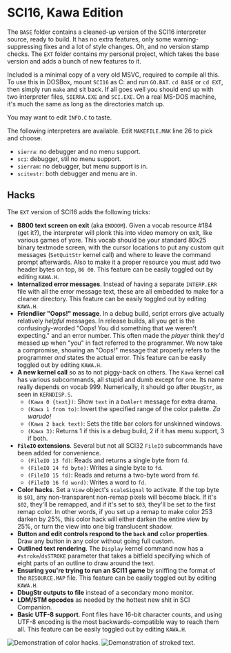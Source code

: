 # SCI16, Kawa Edition

The `BASE` folder contains a cleaned-up version of the SCI16 interpreter source, ready to build. It has no extra features, only some warning-suppressing fixes and a lot of style changes. Oh, and no version stamp checks.
The `EXT` folder contains my personal project, which takes the base version and adds a bunch of new features to it.

Included is a minimal copy of a very old MSVC, required to compile all this. To use this in DOSBox, mount `SCI16` as C: and run `GO.BAT`. `cd BASE` or `cd EXT`, then simply run `make` and sit back. If all goes well you should end up with two interpreter files, `SIERRA.EXE` and `SCI.EXE`. On a real MS-DOS machine, it's much the same as long as the directories match up.

You may want to edit `INFO.C` to taste.

The following interpreters are available. Edit `MAKEFILE.MAK` line 26 to pick and choose.

*  `sierra`: no debugger and no menu support.
*  `sci`: debugger, stil no menu support.
*  `sierram`: no debugger, but menu support is in.
*  `scitestr`: both debugger and menu are in.


## Hacks

The `EXT` version of SCI16 adds the following tricks:

*  **B800 text screen on exit** (aka `ENDOOM`). Given a vocab resource #184 (get it?), the interpreter will plonk this into video memory on exit, like various games of yore. This vocab should be your standard 80x25 binary textmode screen, with the cursor locations to put any custom quit messages (`SetQuitStr` kernel call) and where to leave the command prompt afterwards. Also to make it a proper resource you must add two header bytes on top, `86 00`. This feature can be easily toggled out by editing `KAWA.H`.
*  **Internalized error messages**. Instead of having a separate `INTERP.ERR` file with all the error message text, these are all embedded to make for a cleaner directory. This feature can be easily toggled out by editing `KAWA.H`.
*  **Friendlier "Oops!" message**. In a debug build, script errors give actually relatively *helpful* messages. In release builds, all you get is the confusingly-worded "Oops! You did something that we weren't expecting." and an error number. This often made the *player* think they'd messed up when "you" in fact referred to the programmer. We now take a compromise, showing an "Oops!" message that properly refers to the programmer *and* states the actual error. This feature can be easily toggled out by editing `KAWA.H`.
*  **A new kernel call** so as to not piggy-back on others. The `Kawa` kernel call has various subcommands, all stupid and dumb except for one. Its name really depends on vocab 999. Numerically, it should go after `DbugStr`, as seen in `KERNDISP.S`.
    *  `(Kawa 0 {text})`: Show `text` in a `DoAlert` message for extra drama.
    *  `(Kawa 1 from to)`: Invert the specified range of the color palette. *Za warudo!*
    *  `(Kawa 2 back text)`: Sets the title bar colors for unskinned windows.
    *  `(Kawa 3)`: Returns 1 if this is a debug build, 2 if it has menu support, 3 if both.
*  **`FileIO` extensions**. Several but not all SCI32 `FileIO` subcommands have been added for convenience.
    *  `(FileIO 13 fd)`: Reads and returns a single byte from `fd`.
    *  `(FileIO 14 fd byte)`: Writes a single byte to `fd`.
    *  `(FileIO 15 fd)`: Reads and returns a two-byte word from `fd`.
    *  `(FileIO 16 fd word)`: Writes a word to `fd`.
*  **Color hacks**. Set a `View` object's `scaleSignal` to activate. If the top byte is `$01`, any non-transparent non-remap pixels will become black. If it's `$02`, they'll be remapped, and if it's set to `$03`, they'll be set *to* the first remap color. In other words, if you set up a remap to make color 253 darken by 25%, this color hack will either darken the entire view by 25%, or turn the view into one big translucent shadow.
*  **Button and edit controls respond to the `back` and `color` properties**. Draw any button in any color without going full custom.
*  **Outlined text rendering**. The `Display` kernel command now has a `#stroke`/`dsSTROKE` parameter that takes a bitfield specifying which of eight parts of an outline to draw around the text.
*  **Ensuring you're trying to run an SCI11 game** by sniffing the format of the `RESOURCE.MAP` file. This feature can be easily toggled out by editing `KAWA.H`.
*  **DbugStr outputs to file** instead of a secondary mono monitor.
*  **LDM/STM opcodes** as needed by the hottest new shit in SCI Companion.
*  **Basic UTF-8 support**. Font files have 16-bit character counts, and using UTF-8 encoding is the most backwards-compatible way to reach them all. This feature can be easily toggled out by editing `KAWA.H`.

![Demonstration of color hacks.](http://helmet.kafuka.org/sci/.images/colorhaxdemo1.gif)
![Demonstration of stroked text.](http://helmet.kafuka.org/sci/.images/dsstroke.png)

